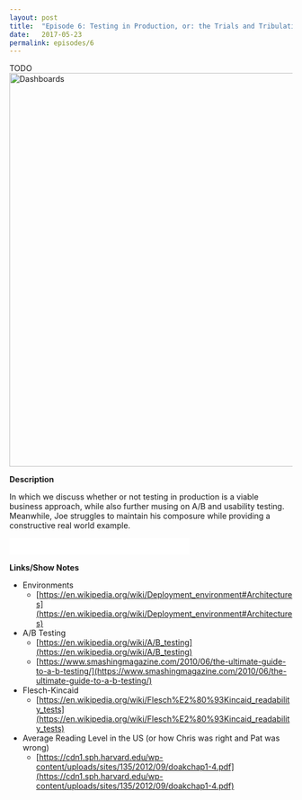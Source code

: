 ```yaml
---
layout: post
title:  "Episode 6: Testing in Production, or: the Trials and Tribulations of Dongworld"
date:   2017-05-23
permalink: episodes/6
---
```

TODO
<img src="/img/episode_6.png" alt="Dashboards" width="700">

**Description**

In which we discuss whether or not testing in production is a viable business approach, while also further musing on A/B and usability testing.  Meanwhile, Joe struggles to maintain his composure while providing a constructive real world example.

<iframe style="border: none" src="//html5-player.libsyn.com/embed/episode/id/5376035/height/50/width/640/theme/standard-mini/autonext/no/thumbnail/no/autoplay/no/preload/no/no_addthis/no/direction/backward/" height="30" width="320" scrolling="no"  allowfullscreen webkitallowfullscreen mozallowfullscreen oallowfullscreen msallowfullscreen></iframe>

**Links/Show Notes**

* Environments
   * [https://en.wikipedia.org/wiki/Deployment_environment#Architectures](https://en.wikipedia.org/wiki/Deployment_environment#Architectures)
* A/B Testing
   * [https://en.wikipedia.org/wiki/A/B_testing](https://en.wikipedia.org/wiki/A/B_testing)
   * [https://www.smashingmagazine.com/2010/06/the-ultimate-guide-to-a-b-testing/](https://www.smashingmagazine.com/2010/06/the-ultimate-guide-to-a-b-testing/)
* Flesch-Kincaid 
   * [https://en.wikipedia.org/wiki/Flesch%E2%80%93Kincaid_readability_tests](https://en.wikipedia.org/wiki/Flesch%E2%80%93Kincaid_readability_tests)
* Average Reading Level in the US (or how Chris was right and Pat was wrong)
   * [https://cdn1.sph.harvard.edu/wp-content/uploads/sites/135/2012/09/doakchap1-4.pdf](https://cdn1.sph.harvard.edu/wp-content/uploads/sites/135/2012/09/doakchap1-4.pdf)

